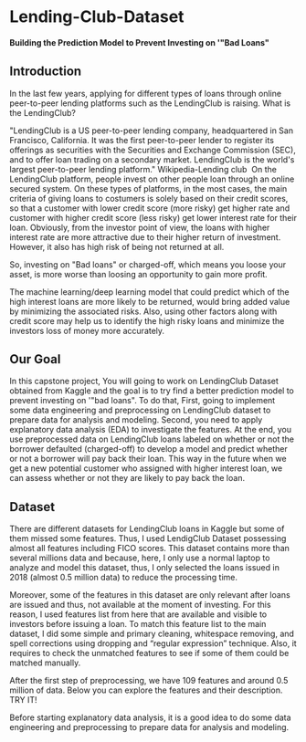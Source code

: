 # Lending-Club-Dataset
#### Building the Prediction Model to Prevent Investing on '"Bad Loans"


## Introduction
In the last few years, applying for different types of loans through online peer-to-peer lending platforms such as the LendingClub is raising. What is the LendingClub?

"LendingClub is a US peer-to-peer lending company, headquartered in San Francisco, California. It was the first peer-to-peer lender to register its offerings as securities with the Securities and Exchange Commission (SEC), and to offer loan trading on a secondary market. LendingClub is the world's largest peer-to-peer lending platform."    Wikipedia-Lending club
​
On the LendingClub platform, people invest on other people loan through an online secured system. On these types of platforms, in the most cases, the main criteria of giving loans to costumers is solely based on their credit scores, so that a customer with lower credit score (more risky) get higher rate and customer with higher credit score (less risky) get lower interest rate for their loan. Obviously, from the investor point of view, the loans with higher interest rate are more attractive due to their higher return of investment. However, it also has high risk of being not returned at all.

So, investing on "Bad loans" or charged-off, which means you loose your asset, is more worse than loosing an opportunity to gain more profit. 

The machine learning/deep learning model that could predict which of the high interest loans are more likely to be returned, would bring added value by minimizing the associated risks. Also, using other factors along with credit score may help us to identify the high risky loans and minimize the investors loss of money more accurately.


## Our Goal
In this capstone project, You will going to work on LendingClub Dataset obtained from Kaggle and the goal is to try find a better prediction model to prevent investing on '"bad loans". To do that, First, going to implement some data engineering and preprocessing on LendingClub dataset to prepare data for analysis and modeling. Second, you need to apply explanatory data analysis (EDA) to investigate the features. At the end, you use preprocessed data on LendingClub loans labeled on whether or not the borrower defaulted (charged-off) to develop a model and predict whether or not a borrower will pay back their loan. This way in the future when we get a new potential customer who assigned with higher interest loan, we can assess whether or not they are likely to pay back the loan.

## Dataset
There are different datasets for LendingClub loans in Kaggle but some of them missed some features. Thus, I used LendigClub Dataset possessing almost all features including FICO scores. This dataset contains more than several millions data and because, here, I only use a normal laptop to analyze and model this dataset, thus, I only selected the loans issued in 2018 (almost 0.5 million data) to reduce the processing time.

Moreover, some of the features in this dataset are only relevant after loans are issued and thus, not available at the moment of investing. For this reason, I used features list from here that are available and visible to investors before issuing a loan. To match this feature list to the main dataset, I did some simple and primary cleaning, whitespace removing, and spell corrections using dropping and “regular expression” technique. Also, it requires to check the unmatched features to see if some of them could be matched manually.

After the first step of preprocessing, we have 109 features and around 0.5 million of data. Below you can explore the features and their description. TRY IT!

Before starting explanatory data analysis, it is a good idea to do some data engineering and preprocessing to prepare data for analysis and modeling.
